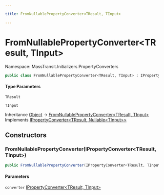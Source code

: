 ```yaml
---

title: FromNullablePropertyConverter<TResult, TInput>

---
```


# FromNullablePropertyConverter\<TResult, TInput\>

Namespace: MassTransit.Initializers.PropertyConverters

```csharp
public class FromNullablePropertyConverter<TResult, TInput> : IPropertyConverter<TResult, Nullable<TInput>>
```

#### Type Parameters

`TResult`<br/>

`TInput`<br/>

Inheritance [Object](https://learn.microsoft.com/en-us/dotnet/api/system.object) → [FromNullablePropertyConverter\<TResult, TInput\>](../masstransit-initializers-propertyconverters/fromnullablepropertyconverter-2)<br/>
Implements [IPropertyConverter\<TResult, Nullable\<TInput\>\>](../masstransit-initializers/ipropertyconverter-2)

## Constructors

### **FromNullablePropertyConverter(IPropertyConverter\<TResult, TInput\>)**

```csharp
public FromNullablePropertyConverter(IPropertyConverter<TResult, TInput> converter)
```

#### Parameters

`converter` [IPropertyConverter\<TResult, TInput\>](../masstransit-initializers/ipropertyconverter-2)<br/>
